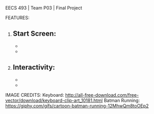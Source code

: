 EECS 493 | Team P03 | Final Project

FEATURES:
1. Start Screen: 
    - 
    - 
    - 
2. Interactivity: 
    - 
    - 
    - 



IMAGE CREDITS: 
Keyboard: http://all-free-download.com/free-vector/download/keyboard-clip-art_10181.html
Batman Running: https://giphy.com/gifs/cartoon-batman-running-12MhwQm8toOEp2


